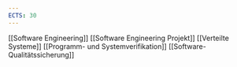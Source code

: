 ```yaml
---
ECTS: 30
---
```

[[Software Engineering]]
[[Software Engineering Projekt]]
[[Verteilte Systeme]]
[[Programm- und Systemverifikation]]
[[Software-Qualitätssicherung]]
